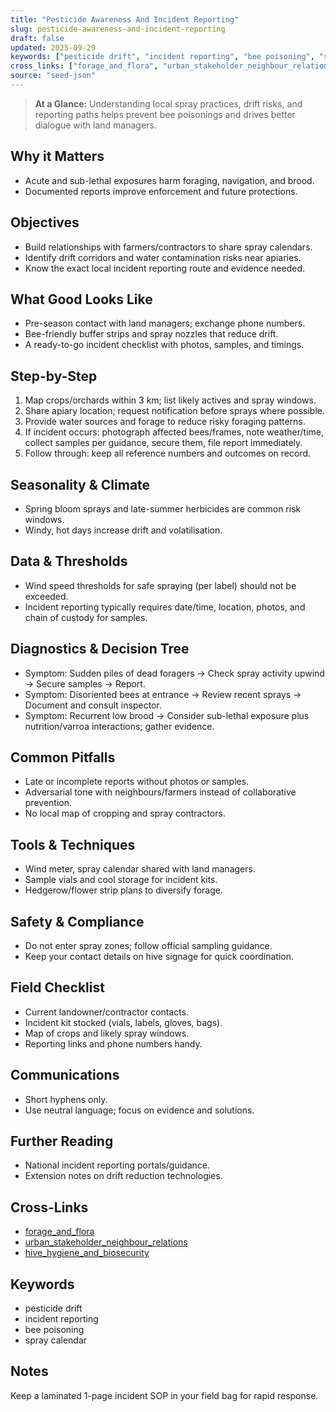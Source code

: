 ```yaml
---
title: "Pesticide Awareness And Incident Reporting"
slug: pesticide-awareness-and-incident-reporting
draft: false
updated: 2025-09-29
keywords: ["pesticide drift", "incident reporting", "bee poisoning", "spray calendar"]
cross_links: ["forage_and_flora", "urban_stakeholder_neighbour_relations", "hive_hygiene_and_biosecurity"]
source: "seed-json"
---
```


> **At a Glance:** Understanding local spray practices, drift risks, and reporting paths helps prevent bee poisonings and drives better dialogue with land managers.

## Why it Matters
- Acute and sub-lethal exposures harm foraging, navigation, and brood.
- Documented reports improve enforcement and future protections.

## Objectives
- Build relationships with farmers/contractors to share spray calendars.
- Identify drift corridors and water contamination risks near apiaries.
- Know the exact local incident reporting route and evidence needed.

## What Good Looks Like
- Pre-season contact with land managers; exchange phone numbers.
- Bee-friendly buffer strips and spray nozzles that reduce drift.
- A ready-to-go incident checklist with photos, samples, and timings.

## Step-by-Step
1) Map crops/orchards within 3 km; list likely actives and spray windows.
2) Share apiary location; request notification before sprays where possible.
3) Provide water sources and forage to reduce risky foraging patterns.
4) If incident occurs: photograph affected bees/frames, note weather/time, collect samples per guidance, secure them, file report immediately.
5) Follow through: keep all reference numbers and outcomes on record.

## Seasonality & Climate
- Spring bloom sprays and late-summer herbicides are common risk windows.
- Windy, hot days increase drift and volatilisation.

## Data & Thresholds
- Wind speed thresholds for safe spraying (per label) should not be exceeded.
- Incident reporting typically requires date/time, location, photos, and chain of custody for samples.

## Diagnostics & Decision Tree
- Symptom: Sudden piles of dead foragers -> Check spray activity upwind -> Secure samples -> Report.
- Symptom: Disoriented bees at entrance -> Review recent sprays -> Document and consult inspector.
- Symptom: Recurrent low brood -> Consider sub-lethal exposure plus nutrition/varroa interactions; gather evidence.

## Common Pitfalls
- Late or incomplete reports without photos or samples.
- Adversarial tone with neighbours/farmers instead of collaborative prevention.
- No local map of cropping and spray contractors.

## Tools & Techniques
- Wind meter, spray calendar shared with land managers.
- Sample vials and cool storage for incident kits.
- Hedgerow/flower strip plans to diversify forage.

## Safety & Compliance
- Do not enter spray zones; follow official sampling guidance.
- Keep your contact details on hive signage for quick coordination.

## Field Checklist
- Current landowner/contractor contacts.
- Incident kit stocked (vials, labels, gloves, bags).
- Map of crops and likely spray windows.
- Reporting links and phone numbers handy.

## Communications
- Short hyphens only.
- Use neutral language; focus on evidence and solutions.

## Further Reading
- National incident reporting portals/guidance.
- Extension notes on drift reduction technologies.

## Cross-Links
- [forage_and_flora](/topics/forage-and-flora/)
- [urban_stakeholder_neighbour_relations](/topics/urban-stakeholder-neighbour-relations/)
- [hive_hygiene_and_biosecurity](/topics/hive-hygiene-and-biosecurity/)

## Keywords
- pesticide drift
- incident reporting
- bee poisoning
- spray calendar

## Notes
Keep a laminated 1-page incident SOP in your field bag for rapid response.
